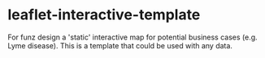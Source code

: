 # leaflet-interactive-template

For funz design a 'static' interactive map for potential business cases (e.g. Lyme disease). This is a template that could be used with any data.
